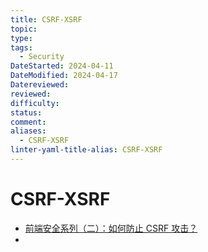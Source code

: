 ```yaml
---
title: CSRF-XSRF
topic: 
type: 
tags:
  - Security
DateStarted: 2024-04-11
DateModified: 2024-04-17
Datereviewed: 
reviewed: 
difficulty: 
status: 
comment: 
aliases:
  - CSRF-XSRF
linter-yaml-title-alias: CSRF-XSRF
---
```


# CSRF-XSRF

- [前端安全系列（二）：如何防止 CSRF 攻击？](https://link.juejin.cn?target=https%3A%2F%2Ftech.meituan.com%2F2018%2F10%2F11%2Ffe-security-csrf.html "https://tech.meituan.com/2018/10/11/fe-security-csrf.html")
-
